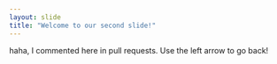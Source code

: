 ```yaml
---
layout: slide
title: "Welcome to our second slide!"
---
```

haha, I commented here in pull requests.
Use the left arrow to go back!
